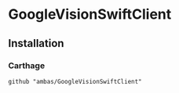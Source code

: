 # GoogleVisionSwiftClient

## Installation
### Carthage
```
github "ambas/GoogleVisionSwiftClient"
```
